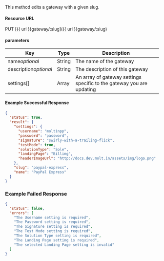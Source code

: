 <!--
@title Update a gateway
@author Moltin Ltd
@description Updates a gateway with the given slug

@sidebar 1
@family Gateway
@rate No
@auth Yes
@format JSON
@http PUT
@version beta
-->

This method edits a gateway with a given slug.


#### Resource URL
PUT [{{ url }}gateway/:slug]({{ url }}gateway/:slug)


#### parameters
Key | Type | Description
--- | ---- | -----------
name*optional* | String | The name of the gateway
description*optional* | String | The description of this gateway
settings[] | Array | An array of gateway settings specific to the gateway you are updating

<!--code-->
#### Example Successful Response
``` json
{
  "status": true,
  "result": {
    "settings": {
      "username": "moltinpp",
      "password": "password",
      "signature": "swirly-with-a-trailing-flick",
      "testMode": true,
      "solutionType": "Sole",
      "landingPage": "Billing",
      "headerImageUrl": "http://docs.dev.molt.in/assets/img/logo.png"
    },
    "slug": "paypal-express",
    "name": "PayPal Express"
  }
}
```


### Example Failed Response
``` json
{
  "status": false,
  "errors": [
    "The Username setting is required",
    "The Password setting is required",
    "The Signature setting is required",
    "The Test Mode setting is required",
    "The Solution Type setting is required",
    "The Landing Page setting is required",
    "The selected Landing Page setting is invalid"
  ]
}
```
<!--/code-->